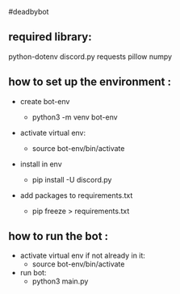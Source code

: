 #deadbybot

## required library:

python-dotenv
discord.py
requests
pillow
numpy

## how to set up the environment :

- create bot-env

  - python3 -m venv bot-env

- activate virtual env:

  - source bot-env/bin/activate

- install in env

  - pip install -U discord.py

- add packages to requirements.txt
  - pip freeze > requirements.txt

## how to run the bot :

- activate virtual env if not already in it:
  - source bot-env/bin/activate
- run bot:
  - python3 main.py

